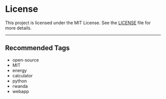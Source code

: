 # License

This project is licensed under the MIT License. See the [LICENSE](LICENSE) file for more details.

---

## Recommended Tags

- open-source
- MIT
- energy
- calculator
- python
- rwanda
- webapp
